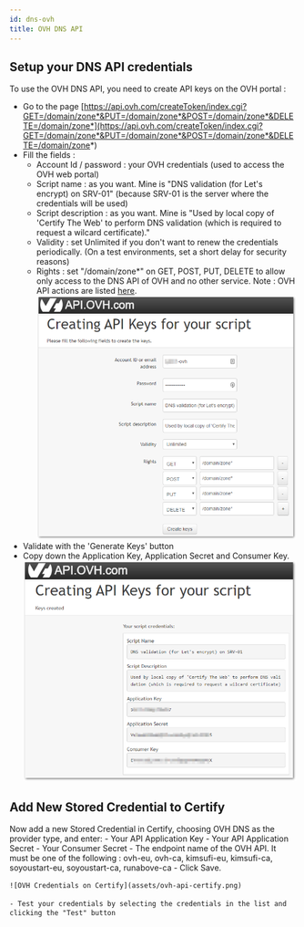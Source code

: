 ```yaml
---
id: dns-ovh
title: OVH DNS API
---
```


## Setup your DNS API credentials
To use the OVH DNS API, you need to create API keys on the OVH portal : 

- Go to the page [https://api.ovh.com/createToken/index.cgi?GET=/domain/zone*&PUT=/domain/zone*&POST=/domain/zone*&DELETE=/domain/zone*](https://api.ovh.com/createToken/index.cgi?GET=/domain/zone*&PUT=/domain/zone*&POST=/domain/zone*&DELETE=/domain/zone*)
- Fill the fields :
   - Account Id / password : your OVH credentials (used to access the OVH web portal)
   - Script name : as you want. Mine is "DNS validation (for Let's encrypt) on SRV-01" (because SRV-01 is the server where the credentials will be used)
   - Script description : as you want. Mine is "Used by local copy of 'Certify The Web' to perform DNS validation (which is required to request a wilcard certificate)."
   - Validity : set Unlimited if you don't want to renew the credentials periodically. (On a test environments, set a short delay for security reasons)
   - Rights : set "/domain/zone*" on GET, POST, PUT, DELETE to allow only access to the DNS API of OVH and no other service. Note : OVH API actions are listed [here](https://api.ovh.com/console/#/domain).
   ![Filling the OVH form to create credentials](assets/ovh-api-keys-creation-form.png)
- Validate with the 'Generate Keys' button
- Copy down the Application Key, Application Secret and Consumer Key.
![Save the OVH form to get credentials](assets/ovh-api-keys-creation-result.png)

## Add New Stored Credential to Certify

Now add a new Stored Credential in Certify, choosing OVH DNS as the provider type, and enter:
    - Your API Application Key
    - Your API Application Secret
    - Your Consumer Secret
    - The endpoint name of the OVH API. It must be one of the following : ovh-eu, ovh-ca, kimsufi-eu, kimsufi-ca, soyoustart-eu, soyoustart-ca, runabove-ca
    - Click Save.

	![OVH Credentials on Certify](assets/ovh-api-certify.png)

	- Test your credentials by selecting the credentials in the list and clicking the "Test" button

